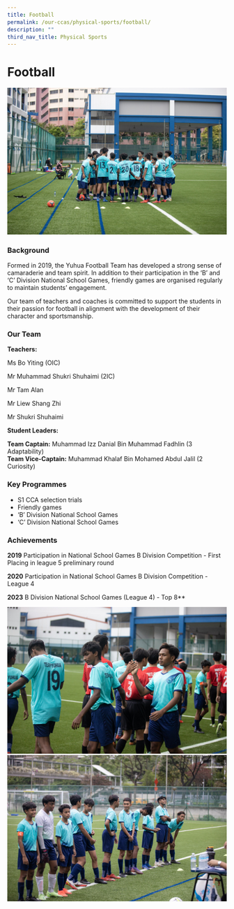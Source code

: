 ```yaml
---
title: Football
permalink: /our-ccas/physical-sports/football/
description: ""
third_nav_title: Physical Sports
---
```

# **Football**
![](/images/football2.jpg)

### Background

Formed in 2019, the Yuhua Football Team has developed a strong sense of camaraderie and team spirit. In addition to their participation in the ‘B’ and ‘C’ Division National School Games, friendly games are organised regularly to maintain students’ engagement.&nbsp;

Our team of teachers and coaches is committed to support the students in their passion for football in alignment with the development of their character and sportsmanship.

### Our Team

**Teachers:**&nbsp;

Ms Bo Yiting (OIC)

Mr Muhammad Shukri Shuhaimi (2IC)

Mr Tam Alan&nbsp;

Mr Liew Shang Zhi

Mr Shukri Shuhaimi

**Student Leaders:**&nbsp;

**Team Captain:** Muhammad Izz Danial Bin Muhammad Fadhlin (3 Adaptability)<br>
**Team Vice-Captain:** Muhammad Khalaf Bin Mohamed Abdul Jalil (2 Curiosity)

### Key Programmes

* S1 CCA selection trials
* Friendly games 
* ‘B’ Division National School Games 
* ‘C’ Division National School Games 

### Achievements

**2019** Participation in National School Games B Division Competition - First Placing in league 5 preliminary round 

**2020** Participation in National School Games B Division Competition - League 4 

**2023** B Division National School Games (League 4) - Top 8**

![](/images/football1.jpg)
![](/images/football3.jpg)
